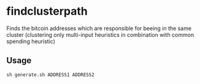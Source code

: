 # findclusterpath
Finds the bitcoin addresses which are responsible for beeing in the same cluster (clustering only multi-input heuristics in combination with common spending heuristic)

## Usage
```
sh generate.sh ADDRESS1 ADDRESS2
```

